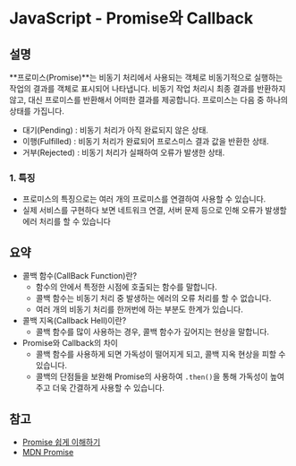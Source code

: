 # JavaScript - Promise와 Callback

## 설명

**프로미스(Promise)**는 비동기 처리에서 사용되는 객체로 비동기적으로 실행하는 작업의 결과를 객체로 표시되어 나타냅니다. 비동기 작업 처리시 최종 결과를 반환하지 않고, 대신 프로미스를 반환해서 어떠한 결과를 제공합니다. 프로미스는 다음 중 하나의 상태를 가집니다.

- 대기(Pending) : 비동기 처리가 아직 완료되지 않은 상태.
- 이행(Fulfilled) : 비동기 처리가 완료되어 프로스미스 결과 값을 반환한 상태.
- 거부(Rejected) : 비동기 처리가 실패하여 오류가 발생한 상태.

### 1. 특징

- 프로미스의 특징으로는 여러 개의 프로미스를 연결하여 사용할 수 있습니다.
- 실제 서비스를 구현하다 보면 네트워크 연결, 서버 문제 등으로 인해 오류가 발생할 에러 처리를 할 수 있습니다

## 요약

- 콜백 함수(CallBack Function)란?
  - 함수의 안에서 특정한 시점에 호출되는 함수를 말합니다.
  - 콜백 함수는 비동기 처리 중 발생하는 에러의 오류 처리를 할 수 없습니다.
  - 여러 개의 비동기 처리를 한꺼번에 하는 부분도 한계가 있습니다.
- 콜백 지옥(Callback Hell)이란?
  - 콜백 함수를 많이 사용하는 경우, 콜백 함수가 깊어지는 현상을 말합니다.
- Promise와 Callback의 차이
  - 콜백 함수를 사용하게 되면 가독성이 떨어지게 되고, 콜백 지옥 현상을 피할 수 있습니다.
  - 콜백의 단점들을 보완해 Promise의 사용하여 `.then()`을 통해 가독성이 높여주고 더욱 간결하게 사용할 수 있습니다.

## 참고

- [Promise 쉽게 이해하기](https://joshua1988.github.io/web-development/javascript/promise-for-beginners/)
- [MDN Promise](https://developer.mozilla.org/ko/docs/Web/JavaScript/Reference/Global_Objects/Promise)
